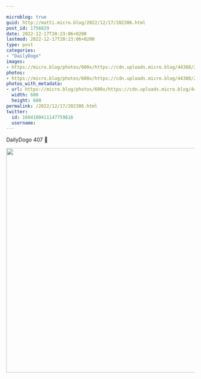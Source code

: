 ```yaml
---

microblog: true
guid: http://matti.micro.blog/2022/12/17/202306.html
post_id: 1756829
date: 2022-12-17T20:23:06+0200
lastmod: 2022-12-17T20:23:06+0200
type: post
categories:
- "DailyDogo"
images:
- https://micro.blog/photos/600x/https://cdn.uploads.micro.blog/44388/2022/65bf0a9a5d.jpg
photos:
- https://micro.blog/photos/600x/https://cdn.uploads.micro.blog/44388/2022/65bf0a9a5d.jpg
photos_with_metadata:
- url: https://micro.blog/photos/600x/https://cdn.uploads.micro.blog/44388/2022/65bf0a9a5d.jpg
  width: 600
  height: 600
permalink: /2022/12/17/202306.html
twitter:
  id: 1604180411147759616
  username:
---
```

DailyDogo 407 🐶

<img src="/media/uploads/2022/65bf0a9a5d.jpg" width="600" height="600" alt="" />
